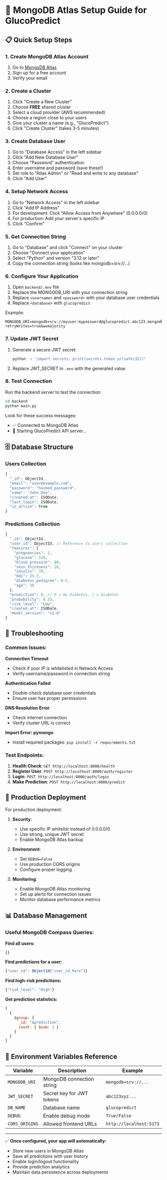 # 🍃 MongoDB Atlas Setup Guide for GlucoPredict

## 📋 Quick Setup Steps

### 1. Create MongoDB Atlas Account
1. Go to [MongoDB Atlas](https://www.mongodb.com/atlas)
2. Sign up for a free account
3. Verify your email

### 2. Create a Cluster
1. Click "Create a New Cluster"
2. Choose **FREE** shared cluster
3. Select a cloud provider (AWS recommended)
4. Choose a region close to your users
5. Give your cluster a name (e.g., "GlucoPredict")
6. Click "Create Cluster" (takes 3-5 minutes)

### 3. Create Database User
1. Go to "Database Access" in the left sidebar
2. Click "Add New Database User"
3. Choose "Password" authentication
4. Enter username and password (save these!)
5. Set role to "Atlas Admin" or "Read and write to any database"
6. Click "Add User"

### 4. Setup Network Access
1. Go to "Network Access" in the left sidebar  
2. Click "Add IP Address"
3. For development: Click "Allow Access from Anywhere" (0.0.0.0/0)
4. For production: Add your server's specific IP
5. Click "Confirm"

### 5. Get Connection String
1. Go to "Database" and click "Connect" on your cluster
2. Choose "Connect your application"
3. Select "Python" and version "3.12 or later"
4. Copy the connection string (looks like mongodb+srv://...)

### 6. Configure Your Application
1. Open `backend/.env` file
2. Replace the MONGODB_URI with your connection string
3. Replace `<username>` and `<password>` with your database user credentials
4. Replace `<database>` with `glucopredict`

Example:
```
MONGODB_URI=mongodb+srv://myuser:mypassword@glucopredict.abc123.mongodb.net/glucopredict?retryWrites=true&w=majority
```

### 7. Update JWT Secret
1. Generate a secure JWT secret: 
   ```bash
   python -c "import secrets; print(secrets.token_urlsafe(32))"
   ```
2. Replace JWT_SECRET in `.env` with the generated value

### 8. Test Connection
Run the backend server to test the connection:
```bash
cd backend
python main.py
```

Look for these success messages:
- ✅ Connected to MongoDB Atlas
- 🚀 Starting GlucoPredict API server...

## 🗄️ Database Structure

### Users Collection
```javascript
{
  "_id": ObjectId,
  "email": "user@example.com",
  "password": "hashed_password",
  "name": "John Doe",
  "created_at": ISODate,
  "last_login": ISODate,
  "is_active": true
}
```

### Predictions Collection  
```javascript
{
  "_id": ObjectId,
  "user_id": ObjectId, // Reference to users collection
  "features": {
    "pregnancies": 1,
    "glucose": 120,
    "blood_pressure": 80,
    "skin_thickness": 20,
    "insulin": 79,
    "bmi": 25.5,
    "diabetes_pedigree": 0.5,
    "age": 30
  },
  "prediction": 0, // 0 = No Diabetes, 1 = Diabetes
  "probability": 0.15,
  "risk_level": "Low",
  "created_at": ISODate,
  "model_version": "v1.0"
}
```

## 🔧 Troubleshooting

### Common Issues:

**Connection Timeout**
- Check if your IP is whitelisted in Network Access
- Verify username/password in connection string

**Authentication Failed**
- Double-check database user credentials
- Ensure user has proper permissions

**DNS Resolution Error**
- Check internet connection
- Verify cluster URL is correct

**Import Error: pymongo**
- Install required packages: `pip install -r requirements.txt`

### Test Endpoints:

1. **Health Check**: `GET http://localhost:8000/health`
2. **Register User**: `POST http://localhost:8000/auth/register`
3. **Login**: `POST http://localhost:8000/auth/login`
4. **Make Prediction**: `POST http://localhost:8000/predict`

## 🚀 Production Deployment

For production deployment:

1. **Security**:
   - Use specific IP whitelist instead of 0.0.0.0/0
   - Use strong, unique JWT secret
   - Enable MongoDB Atlas backup

2. **Environment**:
   - Set `DEBUG=False`
   - Use production CORS origins
   - Configure proper logging

3. **Monitoring**:
   - Enable MongoDB Atlas monitoring
   - Set up alerts for connection issues
   - Monitor database performance metrics

## 📊 Database Management

### Useful MongoDB Compass Queries:

**Find all users:**
```javascript
{}
```

**Find predictions for a user:**
```javascript
{"user_id": ObjectId("user_id_here")}
```

**Find high-risk predictions:**
```javascript
{"risk_level": "High"}
```

**Get prediction statistics:**
```javascript
[
  {
    $group: {
      _id: "$prediction",
      count: { $sum: 1 }
    }
  }
]
```

## 🔑 Environment Variables Reference

| Variable | Description | Example |
|----------|-------------|---------|
| `MONGODB_URI` | MongoDB connection string | `mongodb+srv://...` |
| `JWT_SECRET` | Secret key for JWT tokens | `abc123xyz...` |
| `DB_NAME` | Database name | `glucopredict` |
| `DEBUG` | Enable debug mode | `True/False` |
| `CORS_ORIGINS` | Allowed frontend URLs | `http://localhost:5173` |

---

✅ **Once configured, your app will automatically:**
- Store new users in MongoDB Atlas
- Save all predictions with user history  
- Enable login/logout functionality
- Provide prediction analytics
- Maintain data persistence across deployments